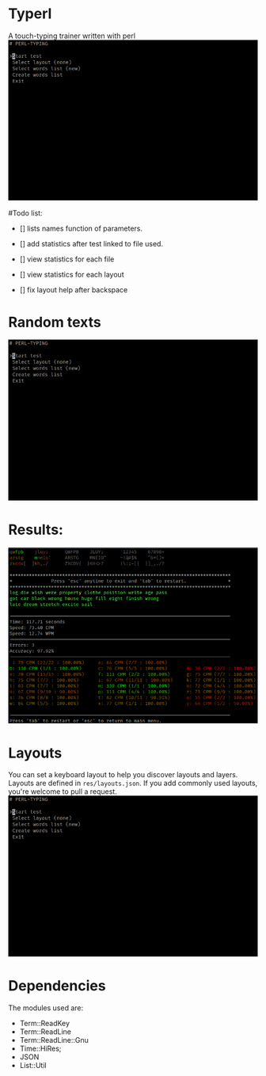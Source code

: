 # Typerl
A touch-typing trainer written with perl
![](./imgs/typing.gif)

#Todo list:
- [] lists names function of parameters.
- [] add statistics after test linked to file used.
- [] view statistics for each file
- [] view statistics for each layout

- [] fix layout help after backspace


# Random texts
![](./imgs/random.gif)

# Results:
![](./imgs/results.png)

# Layouts
You can set a keyboard layout to help you discover layouts and layers.
Layouts are defined in `res/layouts.json`.
If you add commonly used layouts, you're welcome to pull a request.
![](./imgs/layer.gif)

# Dependencies
The modules used are:
- Term::ReadKey
- Term::ReadLine
- Term::ReadLine::Gnu
- Time::HiRes;
- JSON
- List::Util
